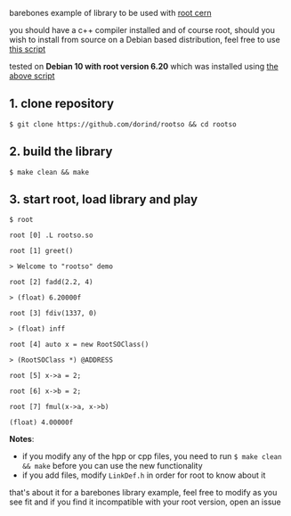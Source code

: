 barebones example of library to be used with [root cern](https://root.cern.ch/)

you should have a c++ compiler installed and of course root, should you wish to install from source on a Debian based distribution, feel free to use [this script](https://github.com/dorind/nix-goodies/blob/master/install/install-root-cern.sh)

tested on **Debian 10 with root version 6.20** which was installed using [the above script](https://github.com/dorind/nix-goodies/blob/master/install/install-root-cern.sh)

## 1. clone repository

```shell
$ git clone https://github.com/dorind/rootso && cd rootso
```

## 2. build the library

```shell
$ make clean && make
```

## 3. start root, load library and play

```shell
$ root

root [0] .L rootso.so

root [1] greet()

> Welcome to "rootso" demo

root [2] fadd(2.2, 4)

> (float) 6.20000f

root [3] fdiv(1337, 0)

> (float) inff

root [4] auto x = new RootSOClass()

> (RootSOClass *) @ADDRESS

root [5] x->a = 2;

root [6] x->b = 2;

root [7] fmul(x->a, x->b)

(float) 4.00000f
```

**Notes**:
- if you modify any of the hpp or cpp files, you need to run `$ make clean && make` before you can use the new functionality
- if you add files, modify `LinkDef.h` in order for root to know about it

that's about it for a barebones library example, feel free to modify as you see fit and if you find it incompatible with your root version, open an issue



